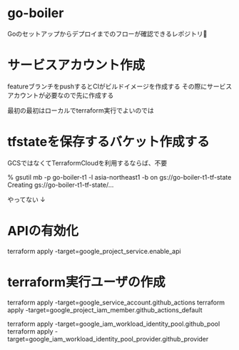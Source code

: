# go-boiler

Goのセットアップからデプロイまでのフローが確認できるレポジトリ🐸

# サービスアカウント作成

featureブランチをpushするとCIがビルドイメージを作成する
その際にサービスアカウントが必要なので先に作成する

最初の最初はローカルでterraform実行でよいのでは

# tfstateを保存するバケット作成する

GCSではなくてTerraformCloudを利用するならば、不要

% gsutil mb -p go-boiler-t1 -l asia-northeast1 -b on gs://go-boiler-t1-tf-state
Creating gs://go-boiler-t1-tf-state/...


やってない
↓
# APIの有効化

terraform apply -target=google_project_service.enable_api

# terraform実行ユーザの作成 
terraform apply -target=google_service_account.github_actions
terraform apply -target=google_project_iam_member.github_actions_default

terraform apply -target=google_iam_workload_identity_pool.github_pool
terraform apply -target=google_iam_workload_identity_pool_provider.github_provider
